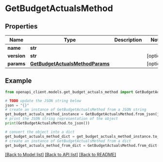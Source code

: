 # GetBudgetActualsMethod


## Properties

Name | Type | Description | Notes
------------ | ------------- | ------------- | -------------
**name** | **str** |  | 
**version** | **str** |  | [optional] 
**params** | [**GetBudgetActualsMethodParams**](GetBudgetActualsMethodParams.md) |  | [optional] 

## Example

```python
from openapi_client.models.get_budget_actuals_method import GetBudgetActualsMethod

# TODO update the JSON string below
json = "{}"
# create an instance of GetBudgetActualsMethod from a JSON string
get_budget_actuals_method_instance = GetBudgetActualsMethod.from_json(json)
# print the JSON string representation of the object
print(GetBudgetActualsMethod.to_json())

# convert the object into a dict
get_budget_actuals_method_dict = get_budget_actuals_method_instance.to_dict()
# create an instance of GetBudgetActualsMethod from a dict
get_budget_actuals_method_from_dict = GetBudgetActualsMethod.from_dict(get_budget_actuals_method_dict)
```
[[Back to Model list]](../README.md#documentation-for-models) [[Back to API list]](../README.md#documentation-for-api-endpoints) [[Back to README]](../README.md)


